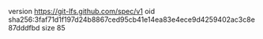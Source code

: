 version https://git-lfs.github.com/spec/v1
oid sha256:3faf71d1f197d24b8867ced95cb41e14ea83e4ece9d4259402ac3c8e87dddfbd
size 85
